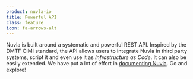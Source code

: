 ```yaml
---
product: nuvla-io
title: Powerful API
class: feature
icon: fa-arrows-alt
---
```


Nuvla is built around a systematic and powerful REST API.  Inspired by the DMTF CIMI standard, the API allows users to integrate Nuvla in third party systems, script it and even use it as *Infrastructure as Code*.  It can also be easily extended.  We have put a lot of effort in [documenting Nuvla](https://docs.nuvla.io). Go and explore!
